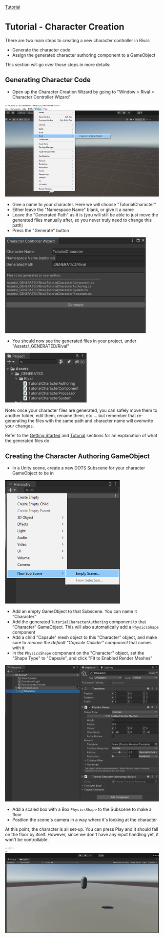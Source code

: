 
[Tutorial](../tutorial.md)

# Tutorial - Character Creation

There are two main steps to creating a new character controller in Rival:
- Generate the character code
- Assign the generated character authoring component to a GameObject

This section will go over those steps in more details:


## Generating Character Code

- Open up the Character Creation Wizard by going to "Window > Rival > Character Controller Wizard"

![](../Images/tutorial_character_window_menu.png)

- Give a name to your character. Here we will choose "TutorialCharacter"
- Either leave the "Namespace Name" blank, or give it a name
- Leave the "Generated Path" as it is (you will still be able to just move the generated files manually after, so you never truly need to change this path)
- Press the "Generate" button

![](../Images/tutorial_character_window.png)

- You should now see the generated files in your project, under "Assets/_GENERATED/Rival"

![](../Images/tutorial_generated_files.png)

Note: once your character files are generated, you can safely move them to another folder, edit them, rename them, etc.... but remember that re-generating the files with the same path and character name will overwrite your changes.

Refer to the [Getting Started](../index.md) and [Tutorial](../Core/code-structure.md) sections for an explanation of what the generated files do


## Creating the Character Authoring GameObject

- In a Unity scene, create a new DOTS Subscene for your character GameObject to be in

![](../Images/tutorial_create_subscene.png)

- Add an empty GameObject to that Subscene. You can name it "Character"
- Add the generated `TutorialCharacterAuthoring` component to that "Character" GameObject. This will also automatically add a `PhysicsShape` component
- Add a child "Capsule" mesh object to this "Character" object, and make sure to *remove the default "Capsule Collider" component* that comes with it
- In the `PhysicsShape` component on the "Character" object, set the "Shape Type" to "Capsule", and click "Fit to Enabled Render Meshes"

![](../Images/tutorial_add_authoring.png)

- Add a scaled box with a Box `PhysicsShape` to the Subscene to make a floor
- Position the scene's camera in a way where it's looking at the character

At this point, the character is all set-up. You can press Play and it should fall on the floor by itself. However, since we don't have any input handling yet, it won't be controllable.

![](../Images/tutorial_finished_authoring.gif)